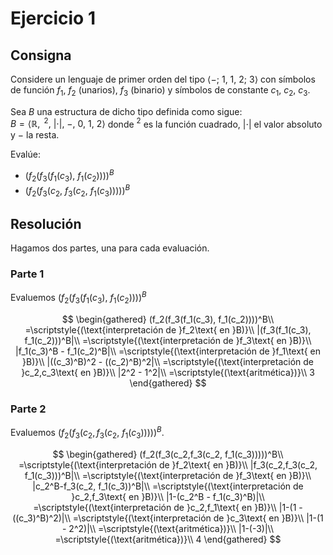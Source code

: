 # Ejercicio 1

## Consigna

Considere un lenguaje de primer orden del tipo $\langle -;\ 1,\ 1,\ 2;\ 3 \rangle$ con símbolos de función $f_1,\ f_2$ (unarios), $f_3$ (binario) y símbolos de constante $c_1,\ c_2,\ c_3$.

Sea $B$ una estructura de dicho tipo definida como sigue:  
$B = \langle \mathbb{R},\ ^2,\ |\cdot|,\ -,\ 0,\ 1,\ 2 \rangle$ donde $^2$ es la función cuadrado, $|\cdot|$ el valor absoluto y $-$ la resta.

Evalúe:  
- $(f_2(f_3(f_1(c_3),\ f_1(c_2))))^B$  
- $(f_2(f_3(c_2,\ f_3(c_2,\ f_1(c_3)))))^B$

## Resolución

Hagamos dos partes, una para cada evaluación.

### Parte 1

Evaluemos $(f_2(f_3(f_1(c_3),\ f_1(c_2))))^B$

$$
\begin{gathered}
(f_2(f_3(f_1(c_3), f_1(c_2))))^B\\
=\scriptstyle{(\text{interpretación de }f_2\text{ en }B)}\\
|(f_3(f_1(c_3), f_1(c_2)))^B|\\
=\scriptstyle{(\text{interpretación de }f_3\text{ en }B)}\\
|f_1(c_3)^B - f_1(c_2)^B|\\
=\scriptstyle{(\text{interpretación de }f_1\text{ en }B)}\\
|((c_3)^B)^2 - ((c_2)^B)^2|\\
=\scriptstyle{(\text{interpretación de }c_2,c_3\text{ en }B)}\\
|2^2 - 1^2|\\
=\scriptstyle{(\text{aritmética})}\\
3
\end{gathered}
$$

### Parte 2

Evaluemos $(f_2(f_3(c_2,f_3(c_2,\ f_1(c_3)))))^B$.

$$
\begin{gathered}
(f_2(f_3(c_2,f_3(c_2, f_1(c_3)))))^B\\
=\scriptstyle{(\text{interpretación de }f_2\text{ en }B)}\\
|f_3(c_2,f_3(c_2, f_1(c_3)))^B|\\
=\scriptstyle{(\text{interpretación de }f_3\text{ en }B)}\\
|c_2^B-f_3(c_2, f_1(c_3))^B|\\
=\scriptstyle{(\text{interpretación de }c_2,f_3\text{ en }B)}\\
|1-(c_2^B - f_1(c_3)^B)|\\
=\scriptstyle{(\text{interpretación de }c_2,f_1\text{ en }B)}\\
|1-(1 - ((c_3)^B)^2)|\\
=\scriptstyle{(\text{interpretación de }c_3\text{ en }B)}\\
|1-(1 - 2^2)|\\
=\scriptstyle{(\text{aritmética})}\\
|1-(-3)|\\
=\scriptstyle{(\text{aritmética})}\\
4
\end{gathered}
$$